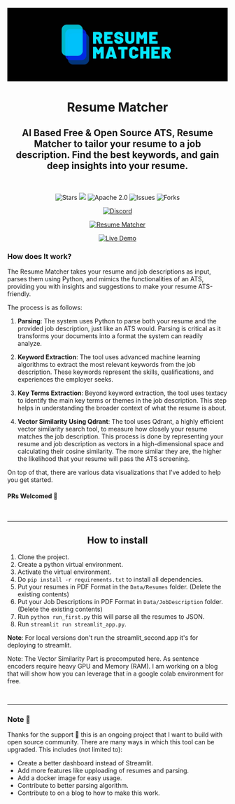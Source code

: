 [![Resume Matcher](Assets/img/header_image.jpg)](https://www.resumematcher.fyi)

<div align="center">

# Resume Matcher

## AI Based Free & Open Source ATS, Resume Matcher to tailor your resume to a job description. Find the best keywords, and gain deep insights into your resume.

</div>

<br>

<div align="center">

![Stars](https://img.shields.io/github/stars/srbhr/Naive-Resume-Matching?style=for-the-badge)
![](https://img.shields.io/badge/Version-0.0.1--canary-FFD93D?style=for-the-badge) ![Apache 2.0](https://img.shields.io/github/license/srbhr/naive-resume-matching?style=for-the-badge) ![Issues](https://img.shields.io/github/issues/srbhr/Naive-Resume-Matching?style=for-the-badge) ![Forks](https://img.shields.io/github/forks/srbhr/Naive-Resume-Matching?style=for-the-badge)

[![Discord](https://custom-icon-badges.demolab.com/badge/Join%20Discord-blue?style=for-the-badge&logo=discord&logoColor=black)](https://discord.gg/t3Y9HEuV34)

[![Resume Matcher](https://custom-icon-badges.demolab.com/badge/www.resumematcher.fyi-gold?style=for-the-badge&logo=globe&logoColor=black)](https://www.resumematcher.fyi)

[![Live Demo](https://custom-icon-badges.demolab.com/badge/live-demo-red?style=for-the-badge&logo=globe&logoColor=black)](https://resume-matcher.streamlit.app/)

</div>

### How does It work?

The Resume Matcher takes your resume and job descriptions as input, parses them using Python, and mimics the functionalities of an ATS, providing you with insights and suggestions to make your resume ATS-friendly.

The process is as follows:

1. **Parsing**: The system uses Python to parse both your resume and the provided job description, just like an ATS would. Parsing is critical as it transforms your documents into a format the system can readily analyze.

2. **Keyword Extraction**: The tool uses advanced machine learning algorithms to extract the most relevant keywords from the job description. These keywords represent the skills, qualifications, and experiences the employer seeks.

3. **Key Terms Extraction**: Beyond keyword extraction, the tool uses textacy to identify the main key terms or themes in the job description. This step helps in understanding the broader context of what the resume is about.

4. **Vector Similarity Using Qdrant**: The tool uses Qdrant, a highly efficient vector similarity search tool, to measure how closely your resume matches the job description. This process is done by representing your resume and job description as vectors in a high-dimensional space and calculating their cosine similarity. The more similar they are, the higher the likelihood that your resume will pass the ATS screening.

On top of that, there are various data visualizations that I've added to help you get started.

#### PRs Welcomed 🤗

<br/>

---

<div align="center">

## How to install

</div>

1. Clone the project.
2. Create a python virtual environment.
3. Activate the virtual environment.
4. Do `pip install -r requirements.txt` to install all dependencies.
5. Put your resumes in PDF Format in the `Data/Resumes` folder. (Delete the existing contents)
6. Put your Job Descriptions in PDF Format in `Data/JobDescription` folder. (Delete the existing contents)
7. Run `python run_first.py` this will parse all the resumes to JSON.
8. Run `streamlit run streamlit_app.py`.

**Note**: For local versions don't run the streamlit_second.app it's for deploying to streamlit.

Note: The Vector Similarity Part is precomputed here. As sentence encoders require heavy GPU and Memory (RAM). I am working on a blog that will show how you can leverage that in a google colab environment for free.

<br/>

---

### Note 📝

Thanks for the support 💙 this is an ongoing project that I want to build with open source community. There are many ways in which this tool can be upgraded. This includes (not limited to):

-   Create a better dashboard instead of Streamlit.
-   Add more features like upploading of resumes and parsing.
-   Add a docker image for easy usage.
-   Contribute to better parsing algorithm.
-   Contribute to on a blog to how to make this work.
